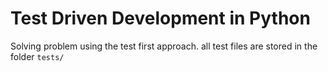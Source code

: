 # Test Driven Development in Python

Solving problem using the test first approach. all test files are stored in the folder `tests/`
